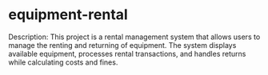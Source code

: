 # equipment-rental

Description:
This project is a rental management system that allows users to manage the renting and returning of equipment. The system displays available equipment, processes rental transactions, and handles returns while calculating costs and fines.
